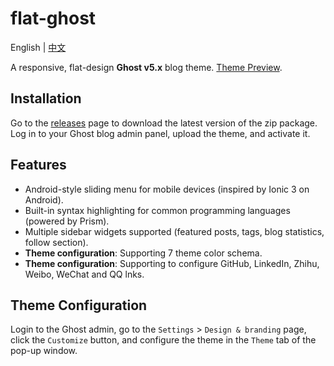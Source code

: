 # flat-ghost

English | [中文](README_zh-CN.md)

A responsive, flat-design **Ghost v5.x** blog theme. [Theme Preview](https://blog.avinzheng.com/).

## Installation

Go to the [releases](https://github.com/avinzheng/ghost-theme-flat-ghost/releases) page to download the latest version of the zip package. Log in to your Ghost blog admin panel, upload the theme, and activate it.

## Features

- Android-style sliding menu for mobile devices (inspired by Ionic 3 on Android).
- Built-in syntax highlighting for common programming languages (powered by Prism).
- Multiple sidebar widgets supported (featured posts, tags, blog statistics, follow section).
- **Theme configuration**: Supporting 7 theme color schema.
- **Theme configuration**: Supporting to configure GitHub, LinkedIn, Zhihu, Weibo, WeChat and QQ lnks.

## Theme Configuration

Login to the Ghost admin, go to the `Settings` > `Design & branding` page, click the `Customize` button, and configure the theme in the `Theme` tab of the pop-up window.


